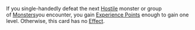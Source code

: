 If you single-handedly defeat the next [Hostile](https://roll20.net/compendium/dnd5e/Mysterious%20Islands#h-Hostile) monster or group of [Monsters](https://roll20.net/compendium/dnd5e/Monsters#h-Monsters)you encounter, you gain [Experience Points](https://roll20.net/compendium/dnd5e/Experience%20Points#h-Experience%20Points) enough to gain one level. Otherwise, this card has no [Effect](https://roll20.net/compendium/dnd5e/Wheel%20of%20Fortune#h-Effect).

